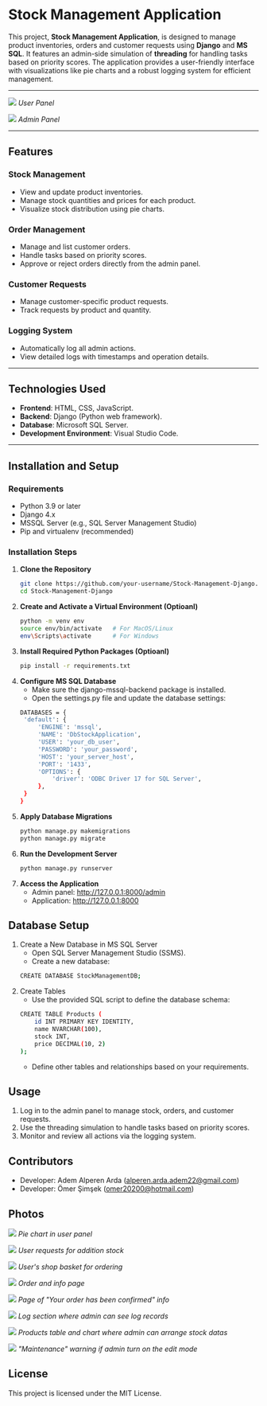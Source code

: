 # **Stock Management Application**

This project, **Stock Management Application**, is designed to manage product inventories, orders and customer requests using **Django** and **MS SQL**. It features an admin-side simulation of **threading** for handling tasks based on priority scores. The application provides a user-friendly interface with visualizations like pie charts and a robust logging system for efficient management.

---

![](stock_app/readme_images/1.png)
*User Panel*

![](readme_images/6.png)
*Admin Panel*

---

## **Features**

### **Stock Management**
- View and update product inventories.
- Manage stock quantities and prices for each product.
- Visualize stock distribution using pie charts.

### **Order Management**
- Manage and list customer orders.
- Handle tasks based on priority scores.
- Approve or reject orders directly from the admin panel.

### **Customer Requests**
- Manage customer-specific product requests.
- Track requests by product and quantity.

### **Logging System**
- Automatically log all admin actions.
- View detailed logs with timestamps and operation details.

---

## **Technologies Used**
- **Frontend**: HTML, CSS, JavaScript.
- **Backend**: Django (Python web framework).
- **Database**: Microsoft SQL Server.
- **Development Environment**: Visual Studio Code.

---

## **Installation and Setup**

### **Requirements**
- Python 3.9 or later
- Django 4.x
- MSSQL Server (e.g., SQL Server Management Studio)
- Pip and virtualenv (recommended)

### **Installation Steps**

1. **Clone the Repository**
   ```bash
   git clone https://github.com/your-username/Stock-Management-Django.git
   cd Stock-Management-Django

2. **Create and Activate a Virtual Environment (Optioanl)** 
   ```bash
   python -m venv env
   source env/bin/activate   # For MacOS/Linux
   env\Scripts\activate      # For Windows

3. **Install Required Python Packages (Optioanl)**
   ```bash
   pip install -r requirements.txt

4. **Configure MS SQL Database**
     * Make sure the django-mssql-backend package is installed.
     * Open the settings.py file and update the database settings:
      ```bash
      DATABASES = {
       'default': {
           'ENGINE': 'mssql',
           'NAME': 'DbStockApplication',
           'USER': 'your_db_user',
           'PASSWORD': 'your_password',
           'HOST': 'your_server_host',
           'PORT': '1433',
           'OPTIONS': {
               'driver': 'ODBC Driver 17 for SQL Server',
           },
       }
   }
   
5. **Apply Database Migrations**
   ```bash
   python manage.py makemigrations
   python manage.py migrate
   
6. **Run the Development Server**
   ```bash
   python manage.py runserver

7. **Access the Application**
   * Admin panel: http://127.0.0.1:8000/admin
   * Application: http://127.0.0.1:8000
  
## Database Setup
1. Create a New Database in MS SQL Server
   * Open SQL Server Management Studio (SSMS).
   * Create a new database:
   ```bash
   CREATE DATABASE StockManagementDB;

2. Create Tables
   * Use the provided SQL script to define the database schema:
   ```bash
   CREATE TABLE Products (
       id INT PRIMARY KEY IDENTITY,
       name NVARCHAR(100),
       stock INT,
       price DECIMAL(10, 2)
   );
   ```
   * Define other tables and relationships based on your requirements.

## Usage
1. Log in to the admin panel to manage stock, orders, and customer requests.
2. Use the threading simulation to handle tasks based on priority scores.
3. Monitor and review all actions via the logging system.

## Contributors
   * Developer: Adem Alperen Arda (alperen.arda.adem22@gmail.com)
   * Developer: Ömer Şimşek (omer20200@hotmail.com)

## Photos

![](readme_images/2.png)
*Pie chart in user panel*

![](readme_images/3.png)
*User requests for addition stock*

![](readme_images/4.png)
*User's shop basket for ordering*

![](readme_images/5.png)
*Order and info page*

![](readme_images/10.png)
*Page of "Your order has been confirmed" info*

![](readme_images/7.png)
*Log section where admin can see log records*

![](readme_images/8.png)
*Products table and chart where admin can arrange stock datas*

![](readme_images/8.png)
*"Maintenance" warning if admin turn on the edit mode*

## License
This project is licensed under the MIT License.
